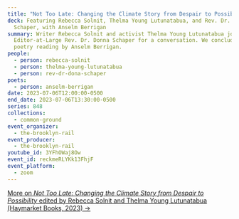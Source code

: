 ```yaml
---
title: "Not Too Late: Changing the Climate Story from Despair to Possibility"
deck: Featuring Rebecca Solnit, Thelma Young Lutunatabua, and Rev. Dr. Donna
  Schaper, with Anselm Berrigan
summary: Writer Rebecca Solnit and activist Thelma Young Lutunatabua join Rail
  Editor-at-Large Rev. Dr. Donna Schaper for a conversation. We conclude with a
  poetry reading by Anselm Berrigan.
people:
  - person: rebecca-solnit
  - person: thelma-young-lutunatabua
  - person: rev-dr-dona-schaper
poets:
  - person: anselm-berrigan
date: 2023-07-06T12:00:00-0500
end_date: 2023-07-06T13:30:00-0500
series: 848
collections:
  - common-ground
event_organizer:
  - the-brooklyn-rail
event_producer:
  - the-brooklyn-rail
youtube_id: 3YFhOWaj8Ow
event_id: reckmeRLYKk13FhjF
event_platform:
  - zoom
---
```

[M﻿ore on *Not Too Late: Changing the Climate Story from Despair to Possibility* edited by Rebecca Solnit and Thelma Young Lutunatabua (Haymarket Books, 2023) →](https://www.nottoolateclimate.com/)